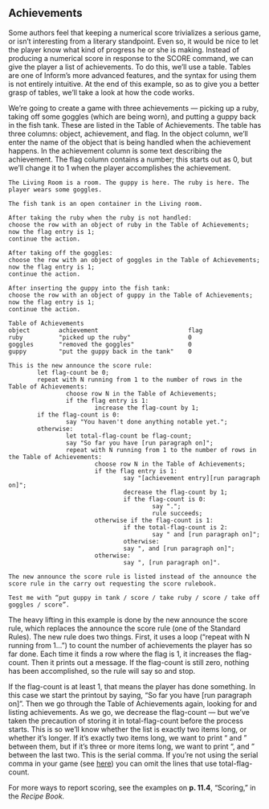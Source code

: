 ## Achievements

Some authors feel that keeping a numerical score trivializes a serious game, or isn’t interesting from a literary standpoint. Even so, it would be nice to let the player know what kind of progress he or she is making. Instead of producing a numerical score in response to the SCORE command, we can give the player a list of achievements. To do this, we’ll use a table. Tables are one of Inform’s more advanced features, and the syntax for using them is not entirely intuitive. At the end of this example, so as to give you a better grasp of tables, we’ll take a look at how the code works.

We’re going to create a game with three achievements — picking up a ruby, taking off some goggles (which are being worn), and putting a guppy back in the fish tank. These are listed in the Table of Achievements. The table has three columns: object, achievement, and flag. In the object column, we’ll enter the name of the object that is being handled when the achievement happens. In the achievement column is some text describing the achievement. The flag column contains a number; this starts out as 0, but we’ll change it to 1 when the player accomplishes the achievement.

```inform7
The Living Room is a room. The guppy is here. The ruby is here. The player wears some goggles.

The fish tank is an open container in the Living room.

After taking the ruby when the ruby is not handled:
choose the row with an object of ruby in the Table of Achievements;
now the flag entry is 1;
continue the action.

After taking off the goggles:
choose the row with an object of goggles in the Table of Achievements;
now the flag entry is 1;
continue the action.

After inserting the guppy into the fish tank:
choose the row with an object of guppy in the Table of Achievements;
now the flag entry is 1;
continue the action.

Table of Achievements
object        achievement                         flag
ruby          "picked up the ruby"                0
goggles       "removed the goggles"               0
guppy         "put the guppy back in the tank"    0

This is the new announce the score rule:
        let flag-count be 0;
        repeat with N running from 1 to the number of rows in the Table of Achievements:
                choose row N in the Table of Achievements;
                if the flag entry is 1:
                        increase the flag-count by 1;
        if the flag-count is 0:
                say "You haven't done anything notable yet.";
        otherwise:
                let total-flag-count be flag-count;
                say "So far you have [run paragraph on]";
                repeat with N running from 1 to the number of rows in the Table of Achievements:
                        choose row N in the Table of Achievements;
                        if the flag entry is 1:
                                say "[achievement entry][run paragraph on]";
                                decrease the flag-count by 1;
                                if the flag-count is 0:
                                        say ".";
                                        rule succeeds;
                        otherwise if the flag-count is 1:
                                if the total-flag-count is 2:
                                        say " and [run paragraph on]";
                                otherwise:
                                say ", and [run paragraph on]";
                        otherwise:
                                say ", [run paragraph on]".

The new announce the score rule is listed instead of the announce the score rule in the carry out requesting the score rulebook.

Test me with “put guppy in tank / score / take ruby / score / take off goggles / score”.
```

The heavy lifting in this example is done by the new announce the score rule, which replaces the announce the score rule (one of the Standard Rules). The new rule does two things. First, it uses a loop (“repeat with N running from 1...”) to count the number of achievements the player has so far done. Each time it finds a row where the flag is 1, it increases the flag-count. Then it prints out a message. If the flag-count is still zero, nothing has been accomplished, so the rule will say so and stop.

If the flag-count is at least 1, that means the player has done something. In this case we start the printout by saying, “So far you have [run paragraph on]”. Then we go through the Table of Achievements again, looking for and listing achievements. As we go, we decrease the flag-count — but we’ve taken the precaution of storing it in total-flag-count before the process starts. This is so we’ll know whether the list is exactly two items long, or whether it’s longer. If it’s exactly two items long, we want to print “ and ” between them, but if it’s three or more items long, we want to print “, and ” between the last two. This is the serial comma. If you’re not using the serial comma in your game (see [here](../chapter_1_getting_started/writing_your_first_game.md#from-the-top)) you can omit the lines that use total-flag-count.

For more ways to report scoring, see the examples on **p. 11.4**, “Scoring,” in the _Recipe Book._
